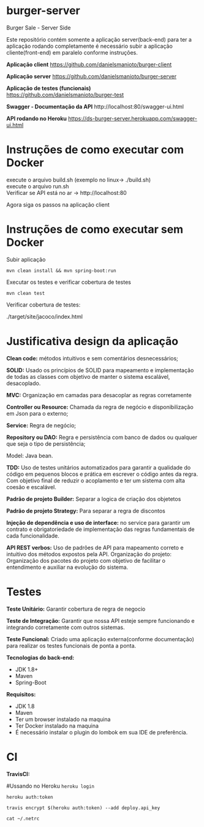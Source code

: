 # burger-server
Burger Sale - Server Side

Este repositório contém somente a aplicação server(back-end) 
para ter a aplicação rodando completamente é necessário subir a aplicação cliente(front-end) em paralelo conforme instruções. 

<b>Aplicação client</b>
https://github.com/danielsmanioto/burger-client

<b>Aplicação server</b> 
https://github.com/danielsmanioto/burger-server

<b>Aplicação de testes (funcionais) </b> 
https://github.com/danielsmanioto/burger-test

<b>Swagger - Documentação da API</b>
http://localhost:80/swagger-ui.html

<b>API rodando no Heroku</b>
https://ds-burger-server.herokuapp.com/swagger-ui.html

# Instruções de como executar com Docker
execute o arquivo build.sh (exemplo no linux-> ./build.sh) <br>
execute o arquivo run.sh <br>
Verificar se API está no ar -> http://localhost:80

Agora siga os passos na aplicação client

# Instruções de como executar sem Docker

<p>Subir aplicação</p>

`mvn clean install && mvn spring-boot:run`

<p>Executar os testes e verificar cobertura de testes</p>

`mvn clean test`

<p>Verificar cobertura de testes:</p>

./target/site/jacoco/index.html

# Justificativa design da aplicação
<p>
	<b>Clean code:</b>​ métodos intuitivos e sem comentários desnecessários;
</p>
<p>
	<b>SOLID:​</b> Usado os princípios de SOLID para mapeamento e implementação de todas as classes
	com objetivo de manter o sistema escalável, desacoplado.
</p>
<p>
	<b>MVC:</b>​ Organização em camadas para desacoplar as regras corretamente
	<p><b>Controller ou Resource:</b> Chamada da regra de negócio e disponibilização em Json para
	o externo;</p>
	<p><b>Service:</b> Regra de negócio;</p>
	<p><b>Repository ou DAO:</b> Regra e persistência com banco de dados ou qualquer que seja o
	tipo de persistência;</p>
	<p>Model: Java bean.</p>
</p>
<p>
	<b>TDD:</b>​ Uso de testes unitários automatizados para garantir a qualidade do código em pequenos
	blocos e prática em escrever o código antes da regra. Com objetivo final de reduzir o
	acoplamento e ter um sistema com alta coesão e escalável.
</p>
<p>
    <b>Padrão de projeto Builder:</b> Separar a logica de criação dos objetetos​
</p>
<p>
    <b>Padrão de projeto Strategy:</b> Para separar a regra de discontos 
</p>
<p>
	<b>Injeção de dependência e uso de interface:​</b> no service para garantir um contrato e
	obrigatoriedade de implementação das regras fundamentais de cada funcionalidade.
<p/>
<p> <b>API REST verbos:</b> ​Uso de padrões de API para mapeamento correto e intuitivo dos métodos
	expostos pela API.
	Organização do projeto: ​Organização dos pacotes do projeto com objetivo de facilitar o
	entendimento e auxiliar na evolução do sistema.
</p>


# Testes

<p> 
    <b>Teste Unitário:</b> Garantir cobertura de regra de negocio</b> 
</p>
<p> 
    <b>Teste de Integração:</b> Garantir que nossa API esteje sempre funcionando e integrando corretamente com outros sistemas.</b> 
</p>
<p> 
    <b>Teste Funcional:</b> Criado uma aplicação externa(conforme documentação) para realizar os testes funcionais de ponta a ponta.</b> 
</p>

<b>Tecnologias do back-end:</b>
<ul>
  <li>JDK 1.8+</li>
  <li>Maven</li>
  <li>Spring-Boot
</ul>

<b>Requisitos:</b>
<ul>
  <li>JDK 1.8</li>
  <li>Maven</li>
  <li>Ter um browser instalado na maquina
  <li>Ter Docker instalado na maquina
  <li>É necessário instalar o plugin do lombok em sua IDE de preferência.
</ul>

# CI

<p> 
    <b>TravisCI:</b></b> 
</p>

#Ussando no Heroku
`heroku login`

`heroku auth:token`

`travis encrypt $(heroku auth:token) --add deploy.api_key`

`cat ~/.netrc`